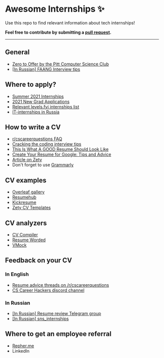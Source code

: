 # Awesome Internships ✨

Use this repo to find relevant information about tech internships!

**Feel free to contribute by submitting a [pull request](https://github.com/susam/gitpr#create-pull-request).**

---

## General

- [Zero to Offer by the Pitt Computer Science Club](https://pittcs.wiki/zero-to-offer/)
- [[In Russian] FAANG Interview tips](https://docs.google.com/document/d/1RKzJA7UHj3UKMFxK4Bluy-gB7Sf2fk0mUlCPs76Z07k/edit)

## Where to apply?

- [Summer 2021 Internships](https://github.com/Pitt-CSC/Summer2021-Internships)
- [2021 New Grad Applications](https://github.com/Pitt-CSC/NewGrad-2021)
- [Relevant levels.fyi internships list](https://www.levels.fyi/internships/)
- [IT-internships in Russia](https://github.com/MrHakimov/russian-internships)


## How to write a CV

- [r/cscareerquestions FAQ](https://www.reddit.com/r/cscareerquestions/wiki/faq_resumes)
- [Cracking the coding interview tips](https://www.notion.so/lodthe/Cracking-the-coding-interview-tips-301b9b8df5bd422aa9dbf37604afe9e9)
- [This Is What A GOOD Resume Should Look Like](https://www.careercup.com/resume)
- [Create Your Resume for Google: Tips and Advice](https://www.youtube.com/watch?v=BYUy1yvjHxE&feature=youtu.be)
- [Article on Zety](https://zety.com/blog/computer-science-resume)
- Don't forget to use [Grammarly](https://grammarly.com/)

## CV examples

- [Overleaf gallery](https://ru.overleaf.com/gallery/tagged/cv)
- [Resumehub](https://resumehub.org/)
- [Kickresume](https://www.kickresume.com/en/help-center/software-engineering-resume-samples/)
- [Zety CV Templates](https://zety.com/cv-templates)

## CV analyzers

- [CV Compiler](https://cvcompiler.com/)
- [Resume Worded](https://resumeworded.com/)
- [VMock](https://www.vmock.com/)

## Feedback on your CV

### In English

- [Resume advice threads on /r/cscareerquestions](https://www.reddit.com/r/cscareerquestions/)
- [CS Career Hackers discord channel](https://discord.gg/6EyEDKk)

### In Russian

- [[In Russian] Resume review Telegram group](https://t.me/resume_review)
- [[In Russian] sns_internships](https://t.me/sns_internships)

## Where to get an employee referral

- [Repher.me](https://repher.me/)
- LinkedIn
